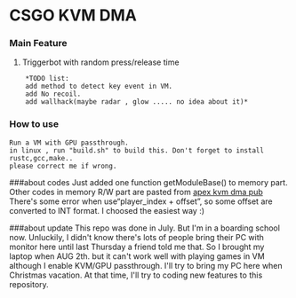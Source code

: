 # CSGO KVM DMA

### Main Feature
1. Triggerbot with random press/release time

```
	*TODO list:
	add method to detect key event in VM.
	add No recoil.
	add wallhack(maybe radar , glow ..... no idea about it)*
```
### How to use
	Run a VM with GPU passthrough.
	in linux , run "build.sh" to build this. Don't forget to install rustc,gcc,make..
	please correct me if wrong.

###about codes
	Just added one function getModuleBase() to memory part.
	Other codes in memory R/W part are pasted from [apex kvm dma pub](https://github.com/MisterY52/apex_dma_kvm_pub "apex kvm dma pub")
	There's some error when use“player_index + offset”, so some offset are converted to INT format. I choosed the easiest way :)

###about update
	This repo was done in July.
	But I'm in a boarding school now. Unluckily, I didn't know there's lots of people bring their PC with monitor here until last Thursday a friend told me that. So I brought my laptop when AUG 2th. but it can't work well with playing games in VM although I enable KVM/GPU passthrough.
	I'll try to bring my PC here when Christmas vacation.
	At that time, I'll try to coding new features to this repository.





